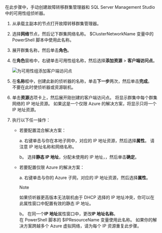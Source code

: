 在此步骤中，手动创建故障转移群集管理器和 SQL Server Management Studio 中的可用性组侦听器。

1. 从承载主副本的节点打开故障转移群集管理器。

2. 选择**网络**节点，然后记下群集网络名称。 $ClusterNetworkName 变量中的 PowerShell 脚本中使用此名称。

3. 展开群集名称，然后单击**角色**。

4. 在**角色**窗格中，右键单击可用性组名称，然后选择**添加资源** > **客户端访问点**。
   
    ![为可用性组添加客户端访问点](./media/virtual-machines-sql-server-configure-alwayson-availability-group-listener/IC678769.gif)

5. 在**名称**框中，创建此新的侦听器的名称，单击**下一步**两次，然后单击**完成**。  
    不要在此时使侦听器或资源联机。

6. 单击**资源**选项卡上，然后展开刚创建的客户端访问点。 
    将显示群集中每个群集网络的 IP 地址资源。 如果这是一个仅限 Azure 的解决方案，将显示只将一个 IP 地址资源。

7. 执行以下任一操作：
   
   * 若要配置混合解决方案：
     
        a. 右键单击与你在本地子网中，对应的 IP 地址资源，然后选择**属性**。 请注意 IP 地址名称和网络名称。
   
        b。 选择**静态 IP 地址**，分配未使用的 IP 地址，，然后单击**确定**。
 
   * 若要配置仅限 Azure 的解决方案：

        a. 右键单击与你的 Azure 子网，对应的 IP 地址资源，然后选择**属性**。
       
       > [!NOTE]
       > 如果侦听器更高版本无法联机由于 DHCP 选择的 IP 地址冲突，你可以在此属性窗口中配置有效的静态 IP 地址。
       > 
       > 

       b。 在同一个**IP 地址**属性窗口中，更改**IP 地址名称**。  
        在 PowerShell 脚本的 $IPResourceName 变量使用此名称。 如果你的解决方案跨越多个 Azure 虚拟网络，请为每个 IP 资源重复此步骤。

